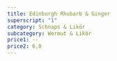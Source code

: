 ```yaml
---
title: Edinburgh Rhubarb & Ginger
superscript: "1"
category: Schnaps & Likör
subcategory: Wermut & Likör
price1: --
price2: 6,0
---
```

